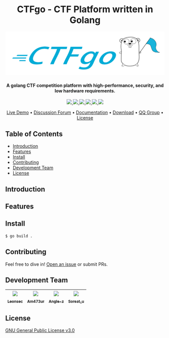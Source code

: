 <h1 align="center">
CTFgo - CTF Platform written in Golang
</h1>

![CTFgo-logo](logo.png)

<h4 align="center">
A golang CTF competition platform with high-performance, security, and low hardware requirements.
</h4>

<p align="center">
  <a href="https://github.com/CTF-go/CTFgo/issues">
    <img src="https://img.shields.io/github/issues/CTF-go/CTFgo?style=flat-square">
  </a>
  <a href="https://github.com/CTF-go/CTFgo/network/members">
    <img src="https://img.shields.io/github/forks/CTF-go/CTFgo?style=flat-square">
  </a>
  <a href="https://github.com/CTF-go/CTFgo/stargazers">
    <img src="https://img.shields.io/github/stars/CTF-go/CTFgo?style=flat-square">
  </a>
  <a href="https://github.com/CTF-go/CTFgo/releases">
    <img src="https://img.shields.io/github/v/release/CTF-go/CTFgo?include_prereleases&style=flat-square">
  </a>
  <a href="https://github.com/CTF-go/CTFgo/blob/main/LICENSE">
    <img src="https://img.shields.io/github/license/CTF-go/CTFgo?style=flat-square">
  </a>
  <a href="https://github.com/RichardLitt/standard-readme">
    <img src="https://img.shields.io/badge/readme%20style-standard-brightgreen.svg?style=flat-square">
  </a>
</p>

<p align="center">
  <a target="_blank" href="https://ctfgo.top/">Live Demo</a> •
  <a target="_blank" href="https://github.com/CTF-go/CTFgo/">Discussion Forum</a> •
  <a target="_blank" href="https://github.com/CTF-go/CTFgo/">Documentation</a> •
  <a href="https://github.com/CTF-go/CTFgo/releases">Download</a> •
  <a target="_blank" href="https://qm.qq.com/cgi-bin/qm/qr?k=LjfRVr0qw60VY7P8lqlfOcSMr4kHwoIR&jump_from=webapi">QQ Group</a> •
  <a href="#license">License</a>
</p>


## Table of Contents

- [Introduction](#introduction)
- [Features](#features)
- [Install](#install)
- [Contributing](#contributing)
- [Development Team](#development-team)
- [License](#license)


## Introduction


## Features


## Install


```sh
$ go build .
```

## Contributing

Feel free to dive in! [Open an issue](https://github.com/CTF-go/CTFgo/issues/new) or submit PRs.


## Development Team

| [<img src="https://github.com/Le0nsec.png?s=64" width="100px"/><br><sub><b>Leonsec</b></sub>](https://github.com/Le0nsec)<br> | [<img src="https://github.com/Am473ur.png?s=64" width="100px"/><br><sub><b>Am473ur</b></sub>](https://github.com/Am473ur)<br> | [<img src="https://github.com/angle-z.png?s=64" width="100px"/><br><sub><b>Angle-z</b></sub>](https://github.com/angle-z)<br>  | [<img src="https://github.com/soreatu.png?s=64" width="100px"/><br><sub><b>Soreat_u</b></sub>](https://github.com/soreatu)<br> 
| :---: | :---: | :---: | :---: |


## License

[GNU General Public License v3.0](https://github.com/CTF-go/CTFgo/blob/main/LICENSE)

